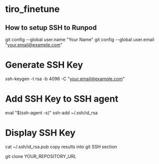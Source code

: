 # tiro_finetune

## How to setup SSH to Runpod
git config --global user.name "Your Name"
git config --global user.email "your.email@example.com"

# Generate SSH Key
ssh-keygen -t rsa -b 4096 -C "your.email@example.com"

# Add SSH Key to SSH agent
eval "$(ssh-agent -s)"
ssh-add ~/.ssh/id_rsa

# Display SSH Key
cat ~/.ssh/id_rsa.pub
copy results into git SSH section

git clone YOUR_REPOSITORY_URL


